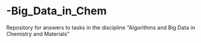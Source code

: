 # -Big_Data_in_Chem
Repository for answers to tasks in the discipline "Algorithms and Big Data in Chemistry and Materials"
